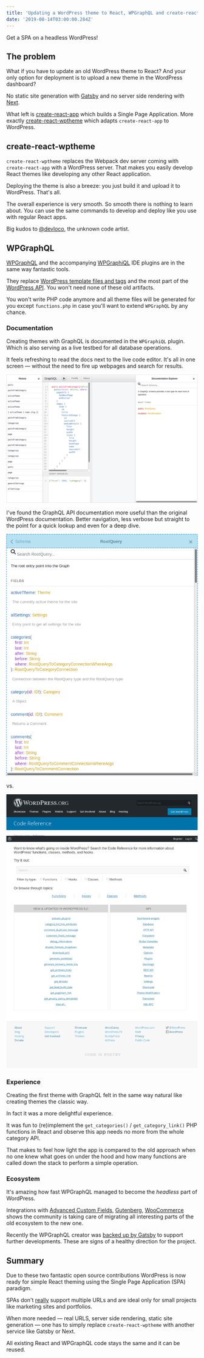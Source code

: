 ```yaml
---
title: 'Updating a WordPress theme to React, WPGraphQL and create-react-wptheme'
date: '2019-08-14T03:00:00.284Z'
---
```


Get a SPA on a headless WordPress!

<!--more-->

## The problem

What if you have to update an old WordPress theme to React? And your only option for deployment is to upload a new theme in the WordPress dashboard?

No static site generation with [Gatsby](https://www.gatsbyjs.org/) and no server side rendering with [Next](https://nextjs.org/).

What left is [create-react-app](https://create-react-app.dev/) which builds a Single Page Application. More exactly [create-react-wptheme](https://github.com/devloco/create-react-wptheme) which adapts `create-react-app` to WordPress.

## create-react-wptheme

`create-react-wptheme` replaces the Webpack dev server coming with `create-react-app` with a WordPress server. That makes you easily develop React themes like developing any other React application.

Deploying the theme is also a breeze: you just build it and upload it to WordPress. That's all.

The overall experience is very smooth. So smooth there is nothing to learn about. You can use the same commands to develop and deploy like you use with regular React apps.

Big kudos to [@devloco](https://github.com/devloco), the unknown code artist.

## WPGraphQL

[WPGraphQL](https://www.wpgraphql.com/) and the accompanying [WPGraphiQL](https://github.com/wp-graphql/wp-graphiql) IDE plugins are in the same way fantastic tools.

They replace [WordPress template files and tags](https://developer.wordpress.org/themes/basics/template-hierarchy/) and the most part of the [WordPress API](https://developer.wordpress.org/reference/). You won't need none of these old artifacts.

You won't write PHP code anymore and all theme files will be generated for you except `functions.php` in case you'll want to extend `WPGraphQL` by any chance.

### Documentation

Creating themes with GraphQL is documented in the `WPGraphiQL` plugin. Which is also serving as a live testbed for all database operations.

It feels refreshing to read the docs next to the live code editor. It's all in one screen &mdash; without the need to fire up webpages and search for results.

![wp-graphiql-screenshot.png](wp-graphiql-screenshot.png)

I've found the GraphQL API documentation more useful than the original WordPress documentation. Better navigation, less verbose but straight to the point for a quick lookup and even for a deep dive.

![wp-graphiql-apidocs.png](wp-graphiql-apidocs.png)

vs.

![wp-api-screenshot.png](wp-api-screenshot.png)

### Experience

Creating the first theme with GraphQL felt in the same way natural like creating themes the classic way.

In fact it was a more delightful experience.

It was fun to (re)implement the `get_categories()` / `get_category_link()` PHP functions in React and observe this app needs no more from the whole category API.

That makes to feel how light the app is compared to the old approach when no one knew what goes on under the hood and how many functions are called down the stack to perform a simple operation.

### Ecosystem

It's amazing how fast WPGraphQL managed to become the _headless_ part of WordPress.

Integrations with [Advanced Custom Fields](https://www.wpgraphql.com/acf/), [Gutenberg](https://docs.wpgraphql.com/extensions/wpgraphql-gutenberg), [WooCommerce](https://docs.wpgraphql.com/extensions/wpgraphql-woocommerce) shows the community is taking care of migrating all interesting parts of the old ecosystem to the new one.

Recently the WPGraphQL creator was [backed up by Gatsby](https://wptavern.com/jason-bahl-joins-the-gatsby-team-to-work-on-wpgraphql-full-time) to support further developments. These are signs of a healthy direction for the project.

## Summary

Due to these two fantastic open source contributions WordPress is now ready for simple React theming using the Single Page Application (SPA) paradigm.

SPAs don't [really](https://github.com/metamn/inu-v2-b/issues/32) support multiple URLs and are ideal only for small projects like marketing sites and portfolios.

When more needed &mdash; real URLS, server side rendering, static site generation &mdash; one has to simply replace `create-react-wptheme` with another service like Gatsby or Next.

All existing React and WPGraphQL code stays the same and it can be reused.
